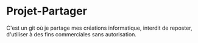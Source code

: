 # Projet-Partager

C'est un git où je partage mes créations informatique, interdit de reposter, d'utiliser à des fins commerciales sans autorisation. 
